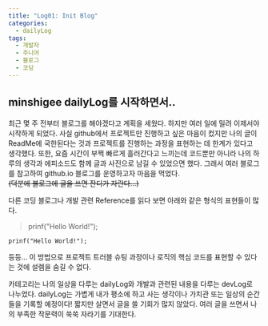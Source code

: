 ```yaml
---
title: "Log01: Init Blog"
categories:
  - dailyLog
tags:
  - 개발자
  - 주니어
  - 블로그
  - 코딩
---
```

## minshigee dailyLog를 시작하면서..

최근 몇 주 전부터 블로그를 해야겠다고 계획을 세웠다. 하지만 여러 일에 밀려 이제서야 시작하게 되었다. 사실 github에서 프로젝트만 진행하고 싶은 마음이 컸지만 나의 글이 ReadMe에 국한된다는 것과 프로젝트를 진행하는 과정을 표현하는 데 한계가 있다고 생각했다. 또한, 요즘 시간이 부쩍 빠르게 흘러간다고 느끼는데 코드뿐만 아니라 나의 하루의 생각과 에피소드도 함께 글과 사진으로 남길 수 있었으면 했다. 그래서 여러 블로그를 참고하여 github.io 블로그를 운영하고자 마음을 먹었다.  
~~(덕분에 블로그에 글을 쓰면 잔디가 자란다...)~~

 다른 코딩 블로그나 개발 관련 Reference를 읽다 보면 아래와 같은 형식의 표현들이 많다.
> prinf("Hello World!");

    prinf("Hello World!");

등등... 이 방법으로 프로젝트 트러블 슈팅 과정이나 로직의 핵심 코드를 표현할 수 있다는 것에 설렘을 숨길 수 없다. 

카테고리는 나의 일상을 다루는 dailyLog와 개발과 관련된 내용을 다루는 devLog로 나누었다. dailyLog는 가볍게 내가 평소에 하고 사는 생각이나 가치관 또는 일상의 순간들을 기록할 예정이다! 짧지만 살면서 글을 쓸 기회가 많지 않았다. 여러 글을 쓰면서 나의 부족한 작문력이 쑥쑥 자라기를 기대한다.